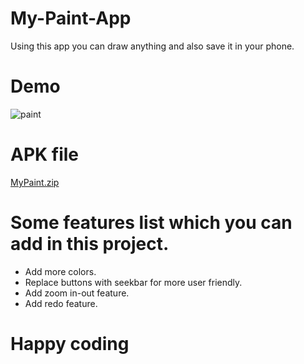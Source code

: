 # My-Paint-App
Using this app you can draw anything and also save it in your phone.

# Demo
![paint](https://user-images.githubusercontent.com/54389203/94156275-d406cc00-fe77-11ea-91b0-35ffda9fed24.gif)

# APK file
[MyPaint.zip](https://github.com/agamkoradiya/My-Paint-App/files/5277600/MyPaint.zip)

# Some features list which you can add in this project.

- Add more colors.
- Replace buttons with seekbar for more user friendly.
- Add zoom in-out feature.
- Add redo feature.

# Happy coding
